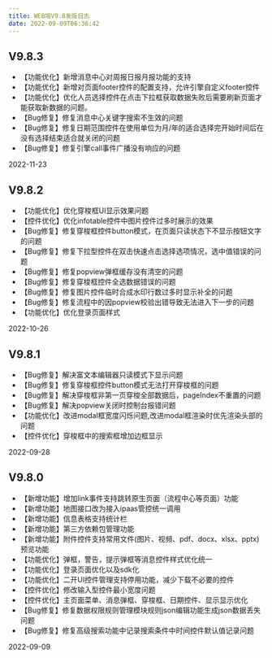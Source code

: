 ```yaml
---
title: WEB端V9.8发版日志
date: 2022-09-09T06:36:42
---
```


## V9.8.3

* 【功能优化】新增消息中心对周报日报月报功能的支持
* 【功能优化】新增对页面footer控件的配置支持，允许引擎自定义footer控件
* 【功能优化】优化人员选择控件在点击下拉框获取数据失败后需要刷新页面才能获取新数据的问题。
* 【Bug修复】修复消息中心关键字搜索不生效的问题
* 【Bug修复】修复日期范围控件在使用单位为月/年的适合选择完开始时间后在没有选择结束适合就关闭的问题
* 【Bug修复】修复引擎call事件广播没有响应的问题

2022-11-23

## V9.8.2

* 【功能优化】优化穿梭框UI显示效果问题
* 【控件优化】优化infotable控件中图片控件过多时展示的效果
* 【Bug修复】修复穿梭框控件button模式，在页面只读状态下不显示按钮文字的问题
* 【Bug修复】修复下拉型控件在双击快速点击选择选项情况，选中值错误的问题
* 【Bug修复】修复popview弹框缓存没有清空的问题
* 【Bug修复】修复穿梭框控件全选数据错误的问题
* 【Bug修复】修复图片控件临时合成水印行数过多时显示补全的问题
* 【Bug修复】修复流程中的因popview校验出错导致无法进入下一步的问题
* 【功能优化】优化登录页面样式

2022-10-26

## V9.8.1

* 【Bug修复】解决富文本编辑器只读模式下显示问题
* 【Bug修复】修复穿梭框控件button模式无法打开穿梭框的问题
* 【Bug修复】解决穿梭框非第一页穿梭全部数据后，pageIndex不重置的问题
* 【Bug修复】解决popview关闭时控制台报错问题
* 【功能优化】改进modal框宽度闪烁问题,改进modal框渲染时优先渲染头部的问题
* 【控件优化】穿梭框中的搜索框增加边框显示

2022-09-28

## V9.8.0

* 【新增功能】增加link事件支持跳转原生页面（流程中心等页面）功能
* 【新增功能】地图接口改为接入ipaas管控统一调用
* 【新增功能】信息表格支持统计栏
* 【新增功能】第三方依赖包管理功能
* 【新增功能】附件控件支持常用文件(图片、视频、pdf、docx、xlsx、pptx)预览功能
* 【功能优化】弹框，警告，提示弹框等消息控件样式优化统一
* 【功能优化】登录页面优化以及sdk化
* 【功能优化】二开UI控件管理支持停用功能，减少下载不必要的控件
* 【控件优化】修改输入型控件最小宽度问题
* 【控件优化】主页面菜单、消息弹框、穿梭框、日期控件、显示显示优化
* 【Bug修复】修复数据权限规则管理模块规则json编辑功能生成json数据丢失问题
* 【Bug修复】修复高级搜索功能中记录搜索条件中时间控件默认值记录问题

2022-09-09